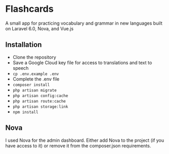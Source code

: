 # Flashcards
A small app for practicing vocabulary and grammar in new languages built on Laravel 6.0, Nova, and Vue.js

## Installation
- Clone the repository
- Save a Google Cloud key file for access to translations and text to speech
- `cp .env.example .env`
- Complete the .env file
- `composer install`
- `php artisan migrate`
- `php artisan config:cache`
- `php artisan route:cache`
- `php artisan storage:link`
- `npm install`

## Nova
I used Nova for the admin dashboard. Either add Nova to the project (if you have access to it) or remove it from the composer.json requirements.
